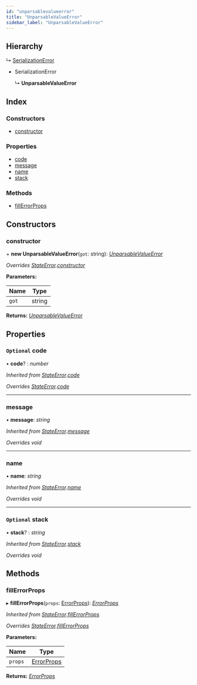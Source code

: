 ```yaml
---
id: "unparsablevalueerror"
title: "UnparsableValueError"
sidebar_label: "UnparsableValueError"
---
```


## Hierarchy

  ↳ [SerializationError](serializationerror.md)

* SerializationError

  ↳ **UnparsableValueError**

## Index

### Constructors

* [constructor](unparsablevalueerror.md#constructor)

### Properties

* [code](unparsablevalueerror.md#optional-code)
* [message](unparsablevalueerror.md#message)
* [name](unparsablevalueerror.md#name)
* [stack](unparsablevalueerror.md#optional-stack)

### Methods

* [fillErrorProps](unparsablevalueerror.md#fillerrorprops)

## Constructors

###  constructor

\+ **new UnparsableValueError**(`got`: string): *[UnparsableValueError](unparsablevalueerror.md)*

*Overrides [StateError](stateerror.md).[constructor](stateerror.md#constructor)*

**Parameters:**

Name | Type |
------ | ------ |
`got` | string |

**Returns:** *[UnparsableValueError](unparsablevalueerror.md)*

## Properties

### `Optional` code

• **code**? : *number*

*Inherited from [StateError](stateerror.md).[code](stateerror.md#optional-code)*

*Overrides [StateError](stateerror.md).[code](stateerror.md#optional-code)*

___

###  message

• **message**: *string*

*Inherited from [StateError](stateerror.md).[message](stateerror.md#message)*

*Overrides void*

___

###  name

• **name**: *string*

*Inherited from [StateError](stateerror.md).[name](stateerror.md#name)*

*Overrides void*

___

### `Optional` stack

• **stack**? : *string*

*Inherited from [StateError](stateerror.md).[stack](stateerror.md#optional-stack)*

*Overrides void*

## Methods

###  fillErrorProps

▸ **fillErrorProps**(`props`: [ErrorProps](../modules/types.md#errorprops)): *[ErrorProps](../modules/types.md#errorprops)*

*Inherited from [StateError](stateerror.md).[fillErrorProps](stateerror.md#fillerrorprops)*

*Overrides [StateError](stateerror.md).[fillErrorProps](stateerror.md#fillerrorprops)*

**Parameters:**

Name | Type |
------ | ------ |
`props` | [ErrorProps](../modules/types.md#errorprops) |

**Returns:** *[ErrorProps](../modules/types.md#errorprops)*
